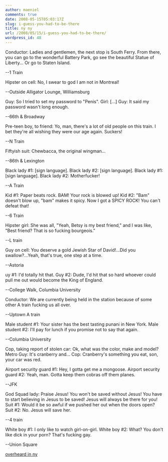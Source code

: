 ```yaml
---
author: maeniel
comments: true
date: 2008-05-15T05:03:17Z
slug: i-guess-you-had-to-be-there
title: ny ny
url: /2008/05/15/i-guess-you-had-to-be-there/
wordpress_id: 48
---
```


Conductor: Ladies and gentlemen, the next stop is South Ferry. From there, you can go to the wonderful Battery Park, go see the beautiful Statue of Liberty... Or go to Staten Island.

--1 Train

Hipster on cell: No, I swear to god I am not in Montreal!

--Outside Alligator Lounge, Williamsburg

Guy: So I tried to set my password to "Penis".
Girl: [...]
Guy: It said my password wasn't long enough.

--66th & Broadway

Pre-teen boy, to friend: Yo, man, there's a lot of old people on this train. I bet they're all wishing they were our age again. Suckers!

--N Train

Fiftyish suit: Chewbacca, the original wingman...

--86th & Lexington

Black lady #1: [sign language].
Black lady #2: [sign language].
Black lady #1: [sign language].
Black lady #2: Motherfucker!

--A Train

Kid #1: Paper beats rock. BAM! Your rock is blowed up!
Kid #2: "Bam" doesn't blow up, "bam" makes it spicy. Now I got a SPICY ROCK! You can't defeat that!

--6 Train

Hipster girl: She was all, "Yeah, Betsy is my best friend," and I was like, "Best friend? That is so fucking bourgeois."

--L train

Guy on cell: You deserve a gold Jewish Star of David!...Did you swallow?...Yeah, that's true, one step at a time.

--Astoria

uy #1: I'd totally hit that.
Guy #2: Dude, I'd hit that so hard whoever could pull me out would become the King of England.

--College Walk, Columbia University

Conductor: We are currently being held in the station because of some other A train fucking us all over.

--Uptown A train

Male student #1: Your sister has the best tasting punani in New York.
Male student #2: I'll pay for lunch if you promise not to say that again.

--Columbia University

Cop, taking report of stolen car: Ok, what was the color, make and model?
Metro Guy: It's cranberry and...
Cop: Cranberry's something you eat, son, your car was red.

Airport security guard #1: Hey, I gotta get me a mongoose.
Airport security guard #2: Yeah, man. Gotta keep them cobras off them planes.

--JFK

God Squad lady: Praise Jesus! You won't be saved without Jesus! You have to start believing in Jesus to be saved! Jesus will always be there for you!
Suit #1: Would it be so awful if we pushed her out when the doors open?
Suit #2: No. Jesus will save her.

--4 train

White boy #1: I only like to watch girl-on-girl.
White boy #2: What? You don't like dick in your porn? That's fucking gay.

--Union Square 

[overheard in ny](http://www.overheardinnewyork.com/)
